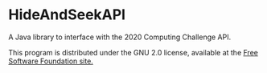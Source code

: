 # HideAndSeekAPI

A Java library to interface with the 2020 Computing Challenge API.  

This program is distributed under the GNU 2.0 license, available at the [Free Software Foundation site.](https://www.gnu.org/licenses/old-licenses/gpl-2.0.html) 
